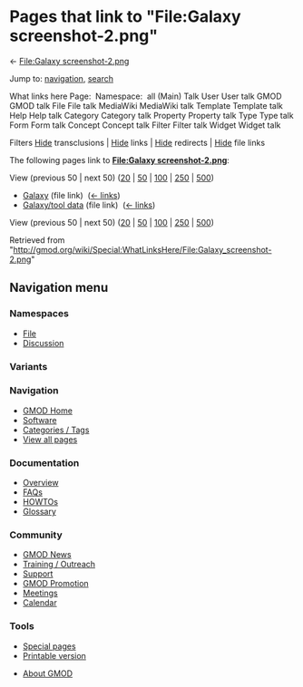 <div id="mw-page-base" class="noprint">

</div>

<div id="mw-head-base" class="noprint">

</div>

<div id="content" class="mw-body" role="main">

<span id="top"></span>

<div id="mw-js-message" style="display:none;">

</div>



# <span dir="auto">Pages that link to "File:Galaxy screenshot-2.png"</span>

<div id="bodyContent">

<div id="contentSub">

← [File:Galaxy
screenshot-2.png](/wiki/File:Galaxy_screenshot-2.png "File:Galaxy screenshot-2.png")

</div>

<div id="jump-to-nav" class="mw-jump">

Jump to: [navigation](#mw-navigation), [search](#p-search)

</div>

<div id="mw-content-text">

What links here Page:  Namespace:  all (Main) Talk User User talk GMOD
GMOD talk File File talk MediaWiki MediaWiki talk Template Template talk
Help Help talk Category Category talk Property Property talk Type Type
talk Form Form talk Concept Concept talk Filter Filter talk Widget
Widget talk

Filters
[Hide](/mediawiki/index.php?title=Special:WhatLinksHere/File:Galaxy_screenshot-2.png&hidetrans=1 "Special:WhatLinksHere/File:Galaxy screenshot-2.png")
transclusions \|
[Hide](/mediawiki/index.php?title=Special:WhatLinksHere/File:Galaxy_screenshot-2.png&hidelinks=1 "Special:WhatLinksHere/File:Galaxy screenshot-2.png")
links \|
[Hide](/mediawiki/index.php?title=Special:WhatLinksHere/File:Galaxy_screenshot-2.png&hideredirs=1 "Special:WhatLinksHere/File:Galaxy screenshot-2.png")
redirects \|
[Hide](/mediawiki/index.php?title=Special:WhatLinksHere/File:Galaxy_screenshot-2.png&hideimages=1 "Special:WhatLinksHere/File:Galaxy screenshot-2.png")
file links

The following pages link to **[File:Galaxy
screenshot-2.png](/wiki/File:Galaxy_screenshot-2.png "File:Galaxy screenshot-2.png")**:

View (previous 50 \| next 50)
([20](/mediawiki/index.php?title=Special:WhatLinksHere/File:Galaxy_screenshot-2.png&limit=20 "Special:WhatLinksHere/File:Galaxy screenshot-2.png")
\|
[50](/mediawiki/index.php?title=Special:WhatLinksHere/File:Galaxy_screenshot-2.png&limit=50 "Special:WhatLinksHere/File:Galaxy screenshot-2.png")
\|
[100](/mediawiki/index.php?title=Special:WhatLinksHere/File:Galaxy_screenshot-2.png&limit=100 "Special:WhatLinksHere/File:Galaxy screenshot-2.png")
\|
[250](/mediawiki/index.php?title=Special:WhatLinksHere/File:Galaxy_screenshot-2.png&limit=250 "Special:WhatLinksHere/File:Galaxy screenshot-2.png")
\|
[500](/mediawiki/index.php?title=Special:WhatLinksHere/File:Galaxy_screenshot-2.png&limit=500 "Special:WhatLinksHere/File:Galaxy screenshot-2.png"))

- [Galaxy](/wiki/Galaxy "Galaxy") (file link) ‎
  <span class="mw-whatlinkshere-tools">([←
  links](/mediawiki/index.php?title=Special:WhatLinksHere&target=Galaxy "Special:WhatLinksHere"))</span>
- [Galaxy/tool data](/wiki/Galaxy/tool_data "Galaxy/tool data") (file
  link) ‎ <span class="mw-whatlinkshere-tools">([←
  links](/mediawiki/index.php?title=Special:WhatLinksHere&target=Galaxy%2Ftool+data "Special:WhatLinksHere"))</span>

View (previous 50 \| next 50)
([20](/mediawiki/index.php?title=Special:WhatLinksHere/File:Galaxy_screenshot-2.png&limit=20 "Special:WhatLinksHere/File:Galaxy screenshot-2.png")
\|
[50](/mediawiki/index.php?title=Special:WhatLinksHere/File:Galaxy_screenshot-2.png&limit=50 "Special:WhatLinksHere/File:Galaxy screenshot-2.png")
\|
[100](/mediawiki/index.php?title=Special:WhatLinksHere/File:Galaxy_screenshot-2.png&limit=100 "Special:WhatLinksHere/File:Galaxy screenshot-2.png")
\|
[250](/mediawiki/index.php?title=Special:WhatLinksHere/File:Galaxy_screenshot-2.png&limit=250 "Special:WhatLinksHere/File:Galaxy screenshot-2.png")
\|
[500](/mediawiki/index.php?title=Special:WhatLinksHere/File:Galaxy_screenshot-2.png&limit=500 "Special:WhatLinksHere/File:Galaxy screenshot-2.png"))

</div>

<div class="printfooter">

Retrieved from
"<http://gmod.org/wiki/Special:WhatLinksHere/File:Galaxy_screenshot-2.png>"

</div>

<div id="catlinks" class="catlinks catlinks-allhidden">

</div>

<div class="visualClear">

</div>

</div>

</div>

<div id="mw-navigation">

## Navigation menu

<div id="mw-head">



<div id="left-navigation">

<div id="p-namespaces" class="vectorTabs" role="navigation"
aria-labelledby="p-namespaces-label">

### Namespaces

- <span id="ca-nstab-image"><a href="/wiki/File:Galaxy_screenshot-2.png" accesskey="c"
  title="View the file page [c]">File</a></span>
- <span id="ca-talk"><a
  href="/mediawiki/index.php?title=File_talk:Galaxy_screenshot-2.png&amp;action=edit&amp;redlink=1"
  accesskey="t"
  title="Discussion about the content page [t]">Discussion</a></span>

</div>

<div id="p-variants" class="vectorMenu emptyPortlet" role="navigation"
aria-labelledby="p-variants-label">

### 

### Variants[](#)

<div class="menu">

</div>

</div>

</div>





</div>

</div>

</div>

<div id="mw-panel">

<div id="p-logo" role="banner">

<a href="/wiki/Main_Page"
style="background-image: url(http://gmod.org/images/GMOD-cogs.png);"
title="Visit the main page"></a>

</div>

<div id="p-Navigation" class="portal" role="navigation"
aria-labelledby="p-Navigation-label">

### Navigation

<div class="body">

- <span id="n-GMOD-Home">[GMOD Home](/wiki/Main_Page)</span>
- <span id="n-Software">[Software](/wiki/GMOD_Components)</span>
- <span id="n-Categories-.2F-Tags">[Categories /
  Tags](/wiki/Categories)</span>
- <span id="n-View-all-pages">[View all
  pages](/wiki/Special:AllPages)</span>

</div>

</div>

<div id="p-Documentation" class="portal" role="navigation"
aria-labelledby="p-Documentation-label">

### Documentation

<div class="body">

- <span id="n-Overview">[Overview](/wiki/Overview)</span>
- <span id="n-FAQs">[FAQs](/wiki/Category:FAQ)</span>
- <span id="n-HOWTOs">[HOWTOs](/wiki/Category:HOWTO)</span>
- <span id="n-Glossary">[Glossary](/wiki/Glossary)</span>

</div>

</div>

<div id="p-Community" class="portal" role="navigation"
aria-labelledby="p-Community-label">

### Community

<div class="body">

- <span id="n-GMOD-News">[GMOD News](/wiki/GMOD_News)</span>
- <span id="n-Training-.2F-Outreach">[Training /
  Outreach](/wiki/Training_and_Outreach)</span>
- <span id="n-Support">[Support](/wiki/Support)</span>
- <span id="n-GMOD-Promotion">[GMOD
  Promotion](/wiki/GMOD_Promotion)</span>
- <span id="n-Meetings">[Meetings](/wiki/Meetings)</span>
- <span id="n-Calendar">[Calendar](/wiki/Calendar)</span>

</div>

</div>

<div id="p-tb" class="portal" role="navigation"
aria-labelledby="p-tb-label">

### Tools

<div class="body">

- <span id="t-specialpages"><a href="/wiki/Special:SpecialPages" accesskey="q"
  title="A list of all special pages [q]">Special pages</a></span>
- <span id="t-print"><a
  href="/mediawiki/index.php?title=Special:WhatLinksHere/File:Galaxy_screenshot-2.png&amp;printable=yes"
  rel="alternate" accesskey="p"
  title="Printable version of this page [p]">Printable version</a></span>

</div>

</div>

</div>

</div>

<div id="footer" role="contentinfo">

- <span id="footer-places-about">[About
  GMOD](/wiki/GMOD:About "GMOD:About")</span>

<!-- -->






</div>

